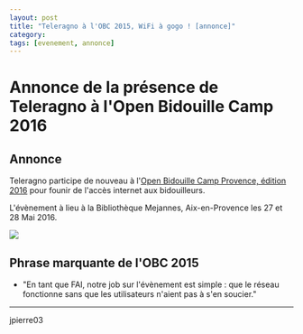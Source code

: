 ```yaml
---
layout: post
title: "Teleragno à l'OBC 2015, WiFi à gogo ! [annonce]"
category: 
tags: [evenement, annonce]
---
```


# Annonce de la présence de Teleragno à l'Open Bidouille Camp 2016

## Annonce

Teleragno participe de nouveau à l'[Open Bidouille Camp Provence, édition 2016](http://obcprovence.com/) pour founir de l'accès internet aux bidouilleurs.

L'évènement à lieu à la Bibliothèque Mejannes, Aix-en-Provence les 27 et 28 Mai 2016.

![](http://obcprovence.com/wp-content/uploads/2016/05/cropped-header-1.png)

## Phrase marquante de l'OBC 2015

* "En tant que FAI, notre job sur l'évènement est simple : que le réseau fonctionne sans que les utilisateurs n'aient pas à s'en soucier."


------

jpierre03
